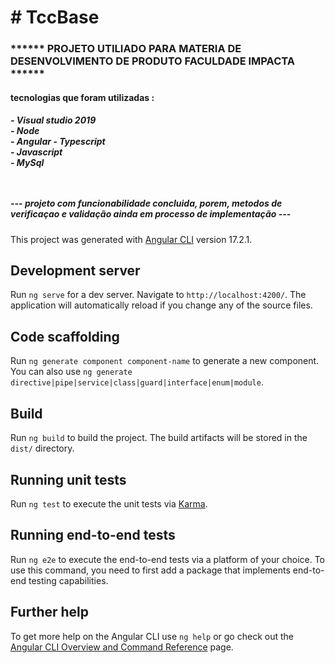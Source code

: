 <h1> # TccBase </h1> 

<h3>****** PROJETO UTILIADO PARA MATERIA DE DESENVOLVIMENTO DE PRODUTO FACULDADE IMPACTA ******</h3>
<h4> tecnologias que foram utilizadas : </h4>
<h5>
- Visual studio 2019 </br>
- Node </br>
- Angular
- Typescript </br>
- Javascript </br>
- MySql </br>
 </br>
  </br>

--- projeto com funcionabilidade concluida, porem, metodos de verificaçao e validação ainda em processo de implementação  ---
 </br>
</h5>


This project was generated with [Angular CLI](https://github.com/angular/angular-cli) version 17.2.1.

## Development server

Run `ng serve` for a dev server. Navigate to `http://localhost:4200/`. The application will automatically reload if you change any of the source files.

## Code scaffolding

Run `ng generate component component-name` to generate a new component. You can also use `ng generate directive|pipe|service|class|guard|interface|enum|module`.

## Build

Run `ng build` to build the project. The build artifacts will be stored in the `dist/` directory.

## Running unit tests

Run `ng test` to execute the unit tests via [Karma](https://karma-runner.github.io).

## Running end-to-end tests

Run `ng e2e` to execute the end-to-end tests via a platform of your choice. To use this command, you need to first add a package that implements end-to-end testing capabilities.

## Further help

To get more help on the Angular CLI use `ng help` or go check out the [Angular CLI Overview and Command Reference](https://angular.io/cli) page.
